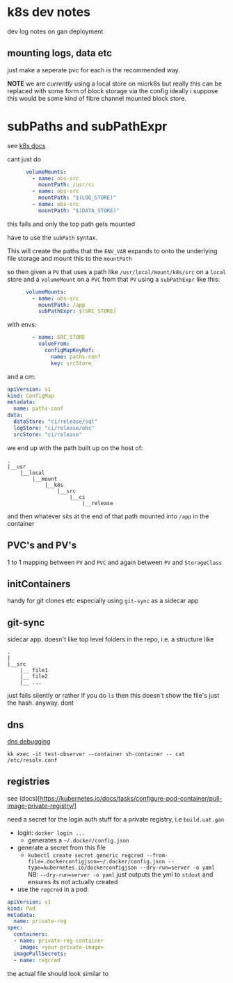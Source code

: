 

# k8s dev notes

dev log notes on gan deployment

## mounting logs, data etc

just make a seperate pvc for each is the recommended way.

__NOTE__ we are _currently_ using a local store on micrk8s but really this can be replaced with some form of block storage via the config ideally i suppose this would be some kind of fibre channel mounted block store.


# subPaths and subPathExpr

see [k8s docs](https://kubernetes.io/docs/concepts/storage/volumes/#using-subpath)

cant just do 

```yaml
      volumeMounts:
        - name: obs-src
          mountPath: /usr/ci
        - name: obs-src
          mountPath: "$(LOG_STORE)"
        - name: obs-src
          mountPath: "$(DATA_STORE)"
```
this fails and only the top path gets mounted

have to use the `subPath` syntax.

This will create the paths that the `ENV_VAR` expands to onto the underlying file storage and mount this to the `mountPath`

so then given a `PV` that uses a path like `/usr/local/mount/k8s/src` on a `local` store and a `volumeMount` on a `PVC` from that `PV` using a `subPathExpr` like this: 
```yaml
      volumeMounts:
        - name: obs-src
          mountPath: /app
          subPathExpr: $(SRC_STORE)
```
with envs:
```yaml
        - name: SRC_STORE
          valueFrom:
            configMapKeyRef:
              name: paths-conf
              key: srcStore
```
and a cm:
```yaml
apiVersion: v1
kind: ConfigMap
metadata:
  name: paths-conf
data:
  dataStore: "ci/release/sql"
  logStore: "ci/release/obs"
  srcStore: "ci/release"
```

we end up with the path built up on the host of:
```
.
|__usr
	|__local
		|__mount
			|__k8s
				|__src
					|__ci
						|__release
```
and then whatever sits at the end of that path mounted into `/app` in the container

## PVC's and PV's

1 to 1 mapping between `PV` and `PVC` and again between `PV` and `StorageClass`
 
## initContainers

handy for git clones etc
especially using `git-sync` as a sidecar app
## git-sync

sidecar app. doesn't like top level folders in the repo, i.e. a structure like
```
.
|
|__src
	|__ file1
	|__ file2
	|__ ...
```
just fails silently or rather if you do `ls` then this doesn't show the file's just the hash. anyway. dont

## dns

[dns debugging](https://kubernetes.io/docs/tasks/administer-cluster/dns-debugging-resolution/)

`kk exec -it test-observer --container sh-container -- cat /etc/resolv.conf`

## registries

see (docs)[https://kubernetes.io/docs/tasks/configure-pod-container/pull-image-private-registry/]

need a secret for the login auth stuff for a private registry, i.e `build.uat.gan`

* login: `docker login ...`
  * generates a `~/.docker/config.json`
* generate a secret from this file
  * `kubectl create secret generic regcred --from-file=.dockerconfigjson=~/.docker/config.json --type=kubernetes.io/dockerconfigjson --dry-run=server -o yaml`
  NB: `--dry-run=server -o yaml` just outputs the yml to `stdout` and ensures its not actually created
 * use the `regcred` in a pod: 
```yaml
apiVersion: v1
kind: Pod
metadata:
  name: private-reg
spec:
  containers:
  - name: private-reg-container
    image: <your-private-image>
  imagePullSecrets:
  - name: regcred
```
 
the actual file should look similar to 
<!--stackedit_data:
eyJoaXN0b3J5IjpbLTc1NTc4NzkzMywtMzMwNjkxNjcxLC0xMj
E1MTgzNzQzLC0xOTExNzY0MDk4LDE3MzI2OTMwNDEsLTEyNjcw
ODY3NjcsNzM5NDMzMjc2LC0xNzAzOTA4MjI5LC0xMDE1NjY2Nj
U3LDExMzA2NjY0MDAsLTE1MjU4MzQyOTYsNjEwMjEwNjY2LDkw
MDYwMDI1XX0=
-->